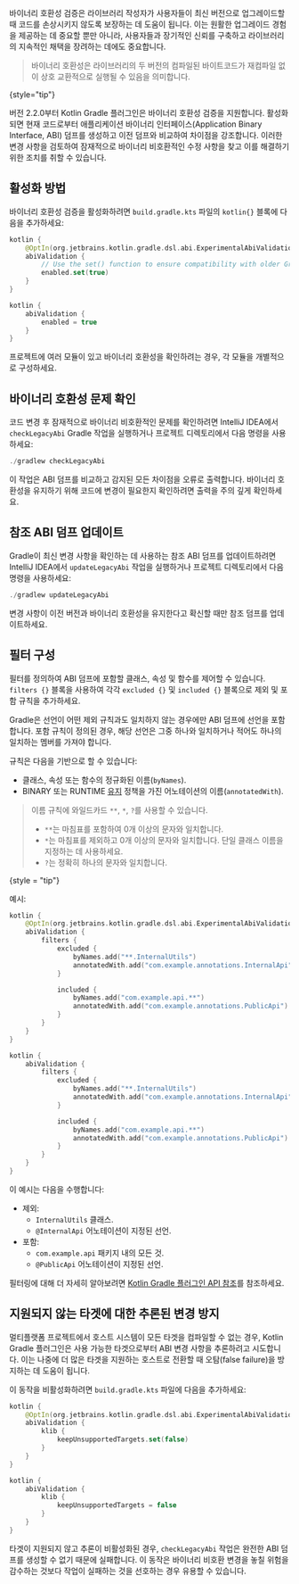 [//]: # (title: Kotlin Gradle 플러그인의 바이너리 호환성 검증)

<primary-label ref="experimental-general"/>

바이너리 호환성 검증은 라이브러리 작성자가 사용자들이 최신 버전으로 업그레이드할 때 코드를 손상시키지 않도록 보장하는 데 도움이 됩니다. 이는 원활한 업그레이드 경험을 제공하는 데 중요할 뿐만 아니라, 사용자들과 장기적인 신뢰를 구축하고 라이브러리의 지속적인 채택을 장려하는 데에도 중요합니다.

> 바이너리 호환성은 라이브러리의 두 버전의 컴파일된 바이트코드가 재컴파일 없이 상호 교환적으로 실행될 수 있음을 의미합니다.
>
{style="tip"}

버전 2.2.0부터 Kotlin Gradle 플러그인은 바이너리 호환성 검증을 지원합니다. 활성화되면 현재 코드로부터 애플리케이션 바이너리 인터페이스(Application Binary Interface, ABI) 덤프를 생성하고 이전 덤프와 비교하여 차이점을 강조합니다. 이러한 변경 사항을 검토하여 잠재적으로 바이너리 비호환적인 수정 사항을 찾고 이를 해결하기 위한 조치를 취할 수 있습니다.

## 활성화 방법

바이너리 호환성 검증을 활성화하려면 `build.gradle.kts` 파일의 `kotlin{}` 블록에 다음을 추가하세요:

<tabs group="build-script">
<tab title="Kotlin" group-key="kotlin">

```kotlin
kotlin {
    @OptIn(org.jetbrains.kotlin.gradle.dsl.abi.ExperimentalAbiValidation::class)
    abiValidation {
        // Use the set() function to ensure compatibility with older Gradle versions
        enabled.set(true)
    }
}
```

</tab>
<tab title="Groovy" group-key="groovy">

```kotlin
kotlin {
    abiValidation {
        enabled = true
    }
}
```

</tab>
</tabs>

프로젝트에 여러 모듈이 있고 바이너리 호환성을 확인하려는 경우, 각 모듈을 개별적으로 구성하세요.

## 바이너리 호환성 문제 확인

코드 변경 후 잠재적으로 바이너리 비호환적인 문제를 확인하려면 IntelliJ IDEA에서 `checkLegacyAbi` Gradle 작업을 실행하거나 프로젝트 디렉토리에서 다음 명령을 사용하세요:

```kotlin
./gradlew checkLegacyAbi
```

이 작업은 ABI 덤프를 비교하고 감지된 모든 차이점을 오류로 출력합니다. 바이너리 호환성을 유지하기 위해 코드에 변경이 필요한지 확인하려면 출력을 주의 깊게 확인하세요.

## 참조 ABI 덤프 업데이트

Gradle이 최신 변경 사항을 확인하는 데 사용하는 참조 ABI 덤프를 업데이트하려면 IntelliJ IDEA에서 `updateLegacyAbi` 작업을 실행하거나 프로젝트 디렉토리에서 다음 명령을 사용하세요:

```kotlin
./gradlew updateLegacyAbi
```

변경 사항이 이전 버전과 바이너리 호환성을 유지한다고 확신할 때만 참조 덤프를 업데이트하세요.

## 필터 구성

필터를 정의하여 ABI 덤프에 포함할 클래스, 속성 및 함수를 제어할 수 있습니다. `filters {}` 블록을 사용하여 각각 `excluded {}` 및 `included {}` 블록으로 제외 및 포함 규칙을 추가하세요.

Gradle은 선언이 어떤 제외 규칙과도 일치하지 않는 경우에만 ABI 덤프에 선언을 포함합니다. 포함 규칙이 정의된 경우, 해당 선언은 그중 하나와 일치하거나 적어도 하나의 일치하는 멤버를 가져야 합니다.

규칙은 다음을 기반으로 할 수 있습니다:

*   클래스, 속성 또는 함수의 정규화된 이름(`byNames`).
*   BINARY 또는 RUNTIME [유지](https://kotlinlang.org/api/core/kotlin-stdlib/kotlin.annotation/-retention/) 정책을 가진 어노테이션의 이름(`annotatedWith`).

> 이름 규칙에 와일드카드 `**`, `*`, `?`를 사용할 수 있습니다.
> *   `**`는 마침표를 포함하여 0개 이상의 문자와 일치합니다.
> *   `*`는 마침표를 제외하고 0개 이상의 문자와 일치합니다. 단일 클래스 이름을 지정하는 데 사용하세요.
> *   `?`는 정확히 하나의 문자와 일치합니다.
>
{style = "tip"}

예시:

<tabs group="build-script">
<tab title="Kotlin" group-key="kotlin">

```kotlin
kotlin {
    @OptIn(org.jetbrains.kotlin.gradle.dsl.abi.ExperimentalAbiValidation::class)
    abiValidation {
        filters {
            excluded {
                byNames.add("**.InternalUtils")
                annotatedWith.add("com.example.annotations.InternalApi")
            }

            included {
                byNames.add("com.example.api.**")
                annotatedWith.add("com.example.annotations.PublicApi")
            }
        }
    }
}
```

</tab>
<tab title="Groovy" group-key="groovy">

```kotlin
kotlin {
    abiValidation {
        filters {
            excluded {
                byNames.add("**.InternalUtils")
                annotatedWith.add("com.example.annotations.InternalApi")
            }

            included {
                byNames.add("com.example.api.**")
                annotatedWith.add("com.example.annotations.PublicApi")
            }
        }
    }
}
```

</tab>
</tabs>

이 예시는 다음을 수행합니다:

*   제외:
    *   `InternalUtils` 클래스.
    *   `@InternalApi` 어노테이션이 지정된 선언.
*   포함:
    *   `com.example.api` 패키지 내의 모든 것.
    *   `@PublicApi` 어노테이션이 지정된 선언.

필터링에 대해 더 자세히 알아보려면 [Kotlin Gradle 플러그인 API 참조](https://kotlinlang.org/api/kotlin-gradle-plugin/kotlin-gradle-plugin-api/org.jetbrains.kotlin.gradle.dsl.abi/-abi-filters-spec/)를 참조하세요.

## 지원되지 않는 타겟에 대한 추론된 변경 방지

멀티플랫폼 프로젝트에서 호스트 시스템이 모든 타겟을 컴파일할 수 없는 경우, Kotlin Gradle 플러그인은 사용 가능한 타겟으로부터 ABI 변경 사항을 추론하려고 시도합니다. 이는 나중에 더 많은 타겟을 지원하는 호스트로 전환할 때 오탐(false failure)을 방지하는 데 도움이 됩니다.

이 동작을 비활성화하려면 `build.gradle.kts` 파일에 다음을 추가하세요:

<tabs group="build-script">
<tab title="Kotlin" group-key="kotlin">

```kotlin
kotlin {
    @OptIn(org.jetbrains.kotlin.gradle.dsl.abi.ExperimentalAbiValidation::class)
    abiValidation {
        klib {
            keepUnsupportedTargets.set(false)
        }
    }
}
```

</tab>
<tab title="Groovy" group-key="groovy">

```kotlin
kotlin {
    abiValidation {
        klib {
            keepUnsupportedTargets = false
        }
    }
}
```

</tab>
</tabs>

타겟이 지원되지 않고 추론이 비활성화된 경우, `checkLegacyAbi` 작업은 완전한 ABI 덤프를 생성할 수 없기 때문에 실패합니다. 이 동작은 바이너리 비호환 변경을 놓칠 위험을 감수하는 것보다 작업이 실패하는 것을 선호하는 경우 유용할 수 있습니다.